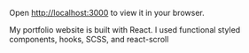 

Open [http://localhost:3000](http://localhost:3000) to view it in your browser.

My portfolio website is built with React. I used functional styled components, hooks, SCSS, and react-scroll
